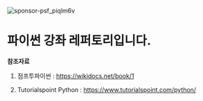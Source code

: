 ![sponsor-psf_piqlm6v](https://user-images.githubusercontent.com/46555978/51074202-793b3a00-16bf-11e9-95d6-141e92ec4217.png)


# 파이썬 강좌 레퍼토리입니다.

**참조자료**

1. 점프투파이썬 : https://wikidocs.net/book/1

2. Tutorialspoint Python : https://www.tutorialspoint.com/python/
